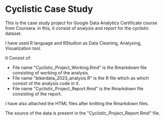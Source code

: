 # Cyclistic Case Study

This is the case study project for Google Data Analytics Certificate course from Coursera.
in this, it consist of analysis and report for the cyclistic dataset.

I have used R language and RStudion as Data Cleaning, Analysing, Visualization tool.

It Consist of:
* File name "Cyclistic_Project_Working.Rmd" is the Rmarkdown file consisting of working of the analysis.
* File name "bikerdata_2023_analysis.R" is the R file which as which consist of the analysis code in it.
* File name "Cyclistic_Project_Report.Rmd" is the Rmarkdown file consisting of the report.

I have also attached the HTML files after knitting the Rmarkdown files.

The source of the data is present in the "Cyclistic_Project_Report.Rmd" file.
